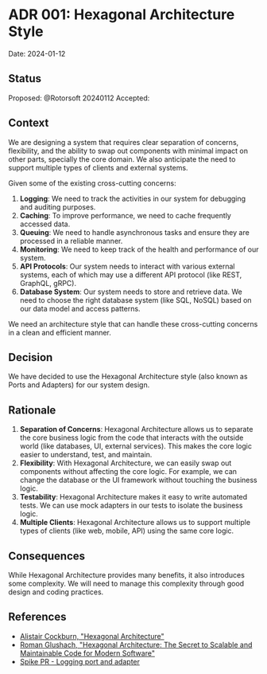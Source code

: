 # ADR 001: Hexagonal Architecture Style

Date: 2024-01-12

## Status

Proposed: @Rotorsoft 20240112
Accepted:

## Context

We are designing a system that requires clear separation of concerns, flexibility, and the ability to swap out components with minimal impact on other parts, specially the core domain. We also anticipate the need to support multiple types of clients and external systems.

Given some of the existing cross-cutting concerns:

1. **Logging**: We need to track the activities in our system for debugging and auditing purposes.
2. **Caching**: To improve performance, we need to cache frequently accessed data.
3. **Queuing**: We need to handle asynchronous tasks and ensure they are processed in a reliable manner.
4. **Monitoring**: We need to keep track of the health and performance of our system.
5. **API Protocols**: Our system needs to interact with various external systems, each of which may use a different API protocol (like REST, GraphQL, gRPC).
6. **Database System**: Our system needs to store and retrieve data. We need to choose the right database system (like SQL, NoSQL) based on our data model and access patterns.

We need an architecture style that can handle these cross-cutting concerns in a clean and efficient manner.

## Decision

We have decided to use the Hexagonal Architecture style (also known as Ports and Adapters) for our system design.

## Rationale

1. **Separation of Concerns**: Hexagonal Architecture allows us to separate the core business logic from the code that interacts with the outside world (like databases, UI, external services). This makes the core logic easier to understand, test, and maintain.
2. **Flexibility**: With Hexagonal Architecture, we can easily swap out components without affecting the core logic. For example, we can change the database or the UI framework without touching the business logic.
3. **Testability**: Hexagonal Architecture makes it easy to write automated tests. We can use mock adapters in our tests to isolate the business logic.
4. **Multiple Clients**: Hexagonal Architecture allows us to support multiple types of clients (like web, mobile, API) using the same core logic.

## Consequences

While Hexagonal Architecture provides many benefits, it also introduces some complexity. We will need to manage this complexity through good design and coding practices.

## References

- [Alistair Cockburn, "Hexagonal Architecture"](https://alistair.cockburn.us/hexagonal-architecture)
- [Roman Glushach, "Hexagonal Architecture: The Secret to Scalable and Maintainable Code for Modern Software"](https://medium.com/@romanglushach/hexagonal-architecture-the-secret-to-scalable-and-maintainable-code-for-modern-software-d345fdb47347)
- [Spike PR - Logging port and adapter](https://github.com/hicommonwealth/commonwealth/pull/6345)
